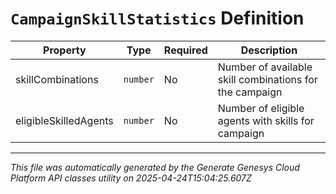 # `CampaignSkillStatistics` Definition

| Property | Type | Required | Description |
|----------|------|----------|-------------|
| skillCombinations | `number` | No | Number of available skill combinations for the campaign |
| eligibleSkilledAgents | `number` | No | Number of eligible agents with skills for campaign |

---

*This file was automatically generated by the Generate Genesys Cloud Platform API classes utility on 2025-04-24T15:04:25.607Z*